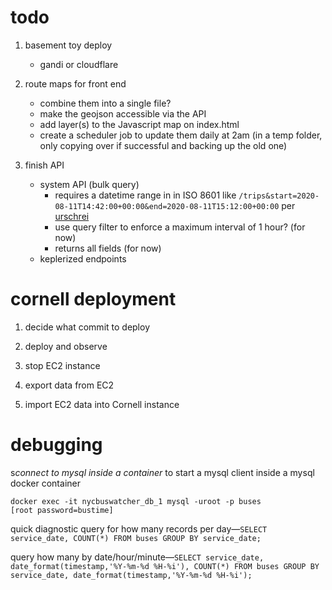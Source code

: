 # todo

1. basement toy deploy
    - gandi or cloudflare
 

2. route maps for front end
    - combine them into a single file?
    - make the geojson accessible via the API
    - add layer(s) to the Javascript map on index.html
    - create a scheduler job to update them daily at 2am (in a temp folder, only copying over if successful and backing up the old one)

3. finish API
    - system API (bulk query)
        - requires a datetime range in in ISO 8601 like `/trips&start=2020-08-11T14:42:00+00:00&end=2020-08-11T15:12:00+00:00` per [urschrei](https://twitter.com/urschrei/status/1309473665789165569)
        - use query filter to enforce a maximum interval of 1 hour? (for now)
        - returns all fields (for now)
    - keplerized endpoints

# cornell deployment

1. decide what commit to deploy

2. deploy and observe

3. stop EC2 instance

4. export data from EC2

5. import EC2 data into Cornell instance



# debugging

s*connect to mysql inside a container* to start a mysql client inside a mysql docker container

```
docker exec -it nycbuswatcher_db_1 mysql -uroot -p buses
[root password=bustime]
```

quick diagnostic query for how many records per day—`SELECT service_date, COUNT(*) FROM buses GROUP BY service_date;`

query how many by date/hour/minute—`SELECT service_date, date_format(timestamp,'%Y-%m-%d %H-%i'), COUNT(*) FROM buses GROUP BY service_date, date_format(timestamp,'%Y-%m-%d %H-%i');`